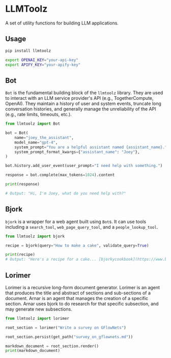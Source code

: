 # LLMToolz
A set of utility functions for building LLM applications.

## Usage

```bash
pip install llmtoolz
```

```bash
export OPENAI_KEY="your-api-key"
export APIFY_KEY="your-apify-key"
```

## Bot

`Bot` is the fundamental building block of the `llmtoolz` library. They are used to interact with an LLM service
provider's API (e.g., TogetherCompute, OpenAI). They maintain a history of user and system events, truncate long
conversation histories, and generally manage the unreliability of the API (e.g., rate limits, timeouts, etc.).

```python
from llmtoolz import Bot

bot = Bot(
    name="joey_the_assistant",
    model_name="gpt-4",
    system_prompt="You are a helpful assistant named {assistant_name}.",
    system_prompt_format_kwargs={"assistant_name": "Joey"},
)

bot.history.add_user_event(user_prompt="I need help with something.")

response = bot.complete(max_tokens=1024).content

print(response)

# Output: "Hi, I'm Joey, what do you need help with?"
```

## Bjork

`bjork` is a wrapper for a web agent built using `Bot`s. It can use tools including
a `search_tool`, `web_page_query_tool`, and a `people_lookup_tool`.

```python
from llmtoolz import bjork

recipe = bjork(query="How to make a cake", validate_query=True)

print(recipe)
# Output: "Here's a recipe for a cake... [bjorkycookbook](https://www.bjorkycookbook.com/recipe/a_digital_cake)"
```

## Lorimer

Lorimer is a recursive long-form document generator. Lorimer is an agent that produces the title and abstract of
sections and sub-sections of a document. Arnar is an agent that manages the creation of a specific section. Arnar uses
bjork to do research for that specific subsection, and may generate new subsections.

```python
from llmtoolz import lorimer

root_section = lorimer("Write a survey on GFlowNets")

root_section.persist(get_path("survey_on_gflownets.md"))

markdown_document = root_section.render()
print(markdown_document)
```


